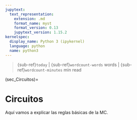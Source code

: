 ```yaml
---
jupytext:
  text_representation:
    extension: .md
    format_name: myst
    format_version: 0.13
    jupytext_version: 1.15.2
kernelspec:
  display_name: Python 3 (ipykernel)
  language: python
  name: python3
---
```


> {sub-ref}`today` | {sub-ref}`wordcount-words` words | {sub-ref}`wordcount-minutes` min read

(sec_Circuitos)=
# Circuitos

Aquí vamos a explicar las reglas básicas de la MC.

```{tableofcontents}
```

